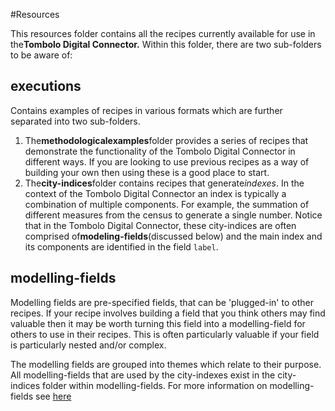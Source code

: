 #Resources

This resources folder contains all the recipes currently available for use in the**Tombolo Digital Connector.** 
Within this folder, there are two sub-folders to be aware of:

**executions** 
- 
Contains examples of recipes in various formats which are further separated into two sub-folders. 

1. The**methodologicalexamples**folder provides a series of recipes that demonstrate the functionality of the Tombolo Digital Connector in different ways. If you are looking to use previous recipes as a way of building your own then using these is a good place to start.  
2. The**city-indices**folder contains recipes that generate*indexes*. In the context of the Tombolo Digital Connector an index is typically a combination of multiple components. For example, the summation of different measures from the census to generate a single number. Notice that in the Tombolo Digital Connector, these city-indices are often comprised of**modeling-fields**(discussed below) and the main index and its components are identified in the field `label`.

**modelling-fields** 
- 
Modelling fields are pre-specified fields, that can be 'plugged-in' to other recipes. If your recipe involves building a field that you think others may find valuable then it may be worth turning this field into a modelling-field for others to use in their recipes. This is often particularly valuable if your field is particularly nested and/or complex. 

The modelling fields are grouped into themes which relate to their purpose. All modelling-fields that are used by the city-indexes exist in the city-indices folder within modelling-fields. For more information on modelling-fields see [here](modeling-fields/README.md)